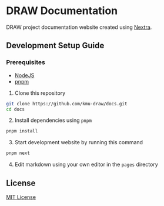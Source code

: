 # DRAW Documentation

DRAW project documentation website created using [Nextra](https://nextra.site/).

## Development Setup Guide

### Prerequisites

- [NodeJS](https://nodejs.org/en/download)
- [pnpm](https://pnpm.io/installation)


1. Clone this repository

```bash
git clone https://github.com/kmu-draw/docs.git
cd docs
```

2. Install dependencies using `pnpm`

```bash
pnpm install
```

3. Start development website by running this command

```bash
pnpm next
```

4. Edit markdown using your own editor in the `pages` directory

## License

[MIT License](./LICENSE)